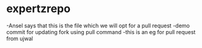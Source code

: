 # expertzrepo

-Ansel says that this is the file which we will opt for a pull request
-demo commit for updating fork using pull command
-this is an eg for pull request from ujwal